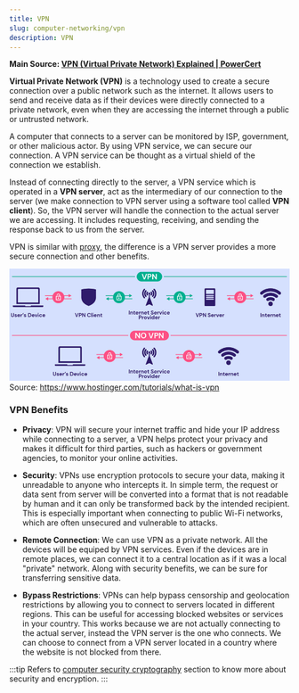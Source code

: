 ```yaml
---
title: VPN
slug: computer-networking/vpn
description: VPN
---
```


**Main Source: [VPN (Virtual Private Network) Explained | PowerCert](https://youtu.be/R-JUOpCgTZc?si=vIQRWPCVOFV5-vun)**

**Virtual Private Network (VPN)** is a technology used to create a secure connection over a public network such as the internet. It allows users to send and receive data as if their devices were directly connected to a private network, even when they are accessing the internet through a public or untrusted network.

A computer that connects to a server can be monitored by ISP, government, or other malicious actor. By using VPN service, we can secure our connection. A VPN service can be thought as a virtual shield of the connection we establish.

Instead of connecting directly to the server, a VPN service which is operated in a **VPN server**, act as the intermediary of our connection to the server (we make connection to VPN server using a software tool called **VPN client**). So, the VPN server will handle the connection to the actual server we are accessing. It includes requesting, receiving, and sending the response back to us from the server.

VPN is similar with [proxy](/cs-notes/computer-networking/proxy), the difference is a VPN server provides a more secure connection and other benefits.

![VPN that acts as a middle shield between client and the internet](./vpn-example.png)  
Source: https://www.hostinger.com/tutorials/what-is-vpn

### VPN Benefits

- **Privacy**: VPN will secure your internet traffic and hide your IP address while connecting to a server, a VPN helps protect your privacy and makes it difficult for third parties, such as hackers or government agencies, to monitor your online activities.

- **Security**: VPNs use encryption protocols to secure your data, making it unreadable to anyone who intercepts it. In simple term, the request or data sent from server will be converted into a format that is not readable by human and it can only be transformed back by the intended recipient. This is especially important when connecting to public Wi-Fi networks, which are often unsecured and vulnerable to attacks.

- **Remote Connection**: We can use VPN as a private network. All the devices will be equiped by VPN services. Even if the devices are in remote places, we can connect it to a central location as if it was a local "private" network. Along with security benefits, we can be sure for transferring sensitive data.

- **Bypass Restrictions**: VPNs can help bypass censorship and geolocation restrictions by allowing you to connect to servers located in different regions. This can be useful for accessing blocked websites or services in your country. This works because we are not actually connecting to the actual server, instead the VPN server is the one who connects. We can choose to connect from a VPN server located in a country where the website is not blocked from there.

:::tip
Refers to [computer security cryptography](/cs-notes/computer-security-intro) section to know more about security and encryption.
:::
